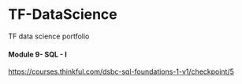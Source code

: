 # TF-DataScience
TF data science portfolio

#### Module 9- SQL - I
https://courses.thinkful.com/dsbc-sql-foundations-1-v1/checkpoint/5


